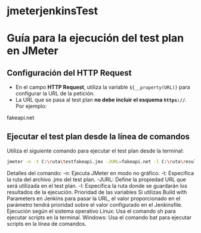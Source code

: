 # jmeterjenkinsTest

# **Guía para la ejecución del test plan en JMeter**

## **Configuración del HTTP Request**
- En el campo **HTTP Request**, utiliza la variable `${__property(URL)}` para configurar la URL de la petición.
- La URL que se pasa al test plan **no debe incluir el esquema `https://`**. Por ejemplo:

fakeapi.net


## **Ejecutar el test plan desde la línea de comandos**
Utiliza el siguiente comando para ejecutar el test plan desde la terminal:

```bash
jmeter -n -t C:\ruta\testfakeapi.jmx -JURL=fakeapi.net -l C:\ruta\resultados.jtl
```
Detalles del comando:
-n: Ejecuta JMeter en modo no gráfico.
-t: Especifica la ruta del archivo .jmx del test plan.
-JURL: Define la propiedad URL que será utilizada en el test plan.
-l: Especifica la ruta donde se guardarán los resultados de la ejecución.
Prioridad de las variables
Si utilizas Build with Parameters en Jenkins para pasar la URL, el valor proporcionado en el parámetro tendrá prioridad sobre el valor configurado en el Jenkinsfile.
Ejecución según el sistema operativo
Linux: Usa el comando sh para ejecutar scripts en la terminal.
Windows: Usa el comando bat para ejecutar scripts en la línea de comandos.